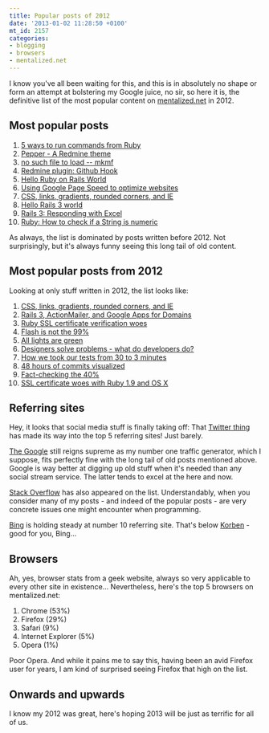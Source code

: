 ```yaml
---
title: Popular posts of 2012
date: '2013-01-02 11:28:50 +0100'
mt_id: 2157
categories:
- blogging
- browsers
- mentalized.net
---
```

I know you've all been waiting for this, and this is in absolutely no shape or form an attempt at bolstering my Google juice, no sir, so here it is, the definitive list of the most popular content on [mentalized.net](/) in 2012.

<!--more-->

## Most popular posts

1. [5 ways to run commands from Ruby](/journal/2010/03/08/5_ways_to_run_commands_from_ruby/)
2. [Pepper - A Redmine theme](/journal/2011/06/27/pepper_-_a_redmine_theme/)
3. [no such file to load -- mkmf](/journal/2006/01/24/no_such_file_to_load_mkmf/)
4. [Redmine plugin: Github Hook](/journal/2009/08/03/redmine_plugin_github_hook/)
5. [Hello Ruby on Rails World](/journal/2006/02/06/hello_ruby_on_rails_world/)
6. [Using Google Page Speed to optimize websites](/journal/2009/07/27/using_google_page_speed_to_optimize_websites/)
7. [CSS, links, gradients, rounded corners, and IE](/journal/2012/04/13/css_links_gradients_rounded_corners_and_ie/)
8. [Hello Rails 3 world](/journal/2010/02/05/hello_rails_3_world/)
9. [Rails 3: Responding with Excel](/journal/2010/06/04/rails_3_responding_with_excel/)
10. [Ruby: How to check if a String is numeric](/journal/2011/04/14/ruby_how_to_check_if_a_string_is_numeric/)

As always, the list is dominated by posts written before 2012. Not surprisingly, but it's always funny seeing this long tail of old content.

## Most popular posts from 2012

Looking at only stuff written in 2012, the list looks like:

1. [CSS, links, gradients, rounded corners, and IE](/journal/2012/04/13/css_links_gradients_rounded_corners_and_ie/)
2. [Rails 3, ActionMailer, and Google Apps for Domains](/journal/2012/05/08/rails_3_actionmailer_and_google_apps_for_domains/)
3. [Ruby SSL certificate verification woes](/journal/2012/01/02/ruby_ssl_certificate_verification_errors/)
4. [Flash is not the 99%](/journal/2012/02/05/flash_is_not_the_99/)
5. [All lights are green](/journal/2012/04/24/all_lights_are_green/)
6. [Designers solve problems - what do developers do?](/journal/2012/07/25/designers_solve_problems_-_what_do_developers_do/)
7. [How we took our tests from 30 to 3 minutes](/journal/2012/12/07/how_we_took_our_tests_from_30_to_3_minutes/)
8. [48 hours of commits visualized](/journal/2012/10/16/48_hours_of_commits_visualized/)
9. [Fact-checking the 40%](/journal/2012/02/13/fact-checking_the_40/)
10. [SSL certificate woes with Ruby 1.9 and OS X](/journal/2012/08/10/ssl_certificate_woes_with_ruby_19_and_os_x/)


## Referring sites

Hey, it looks that social media stuff is finally taking off: That [Twitter thing](http://twitter.com) has made its way into the top 5 referring sites! Just barely.

[The Google](http://google.com) still reigns supreme as my number one traffic generator, which I suppose, fits perfectly fine with the long tail of old posts mentioned above. Google is way better at digging up old stuff when it's needed than any social stream service. The latter tends to excel at the here and now.

[Stack Overflow](http://stackoverflow.com) has also appeared on the list. Understandably, when you consider many of my posts - and indeed of the popular posts - are very concrete issues one might encounter when programming.

[Bing](http://bing.com) is holding steady at number 10 referring site. That's below [Korben](http://korben.info/) - good for you, Bing...


## Browsers

Ah, yes, browser stats from a geek website, always so very applicable to every other site in existence... Nevertheless, here's the top 5 browsers on mentalized.net:

1. Chrome (53%)
2. Firefox (29%)
3. Safari (9%)
4. Internet Explorer (5%)
5. Opera (1%)

Poor Opera. And while it pains me to say this, having been an avid Firefox user for years, I am kind of surprised seeing Firefox that high on the list.

## Onwards and upwards

I know my 2012 was great, here's hoping 2013 will be just as terrific for all of us.
